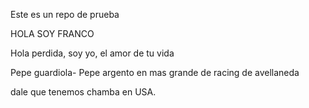 Este es un repo de prueba

HOLA SOY FRANCO

Hola perdida, soy yo, el amor de tu vida


Pepe guardiola- Pepe argento en mas grande de racing de avellaneda






dale que tenemos chamba en USA.
